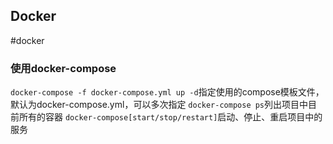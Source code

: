 ## Docker
#docker
### 使用docker-compose
`docker-compose -f docker-compose.yml up -d`指定使用的compose模板文件，默认为docker-compose.yml，可以多次指定
`docker-compose ps`列出项目中目前所有的容器
`docker-compose[start/stop/restart]`启动、停止、重启项目中的服务